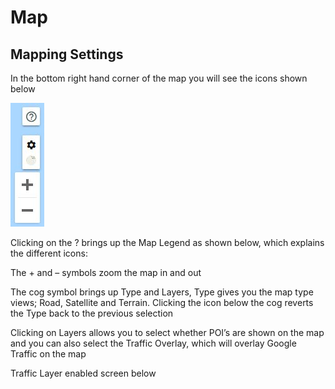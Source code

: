 # Map

## Mapping Settings

In the bottom right hand corner of the map you will see the icons shown below

![enter image description here](img/Zoom%20and%20Map%20Icons.JPG)

Clicking on the ? brings up the Map Legend as shown below, which explains the different icons:

The + and – symbols zoom the map in and out

The cog symbol brings up Type and Layers, Type gives you the map type views; Road, Satellite and Terrain. Clicking the icon below the cog reverts the Type back to the previous selection

Clicking on Layers allows you to select whether POI’s are shown on the map and you can also select the Traffic Overlay, which will overlay Google Traffic on the map

Traffic Layer enabled screen below
<!--stackedit_data:
eyJoaXN0b3J5IjpbNzU1OTQwMDIzLC0xNjYxNTIzMTI2XX0=
-->
